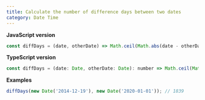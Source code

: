 ```yaml
---
title: Calculate the number of difference days between two dates
category: Date Time
---
```


**JavaScript version**

```js
const diffDays = (date, otherDate) => Math.ceil(Math.abs(date - otherDate) / (1000 * 60 * 60 * 24));
```

**TypeScript version**

```js
const diffDays = (date: Date, otherDate: Date): number => Math.ceil(Math.abs(date.valueOf() - otherDate.valueOf()) / (1000 * 60 * 60 * 24));
```

**Examples**

```js
diffDays(new Date('2014-12-19'), new Date('2020-01-01')); // 1839
```
